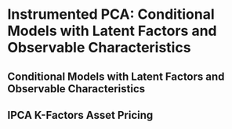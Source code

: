 # Instrumented PCA: Conditional Models with Latent Factors and Observable Characteristics

## Conditional Models with Latent Factors and Observable Characteristics

## IPCA K-Factors Asset Pricing